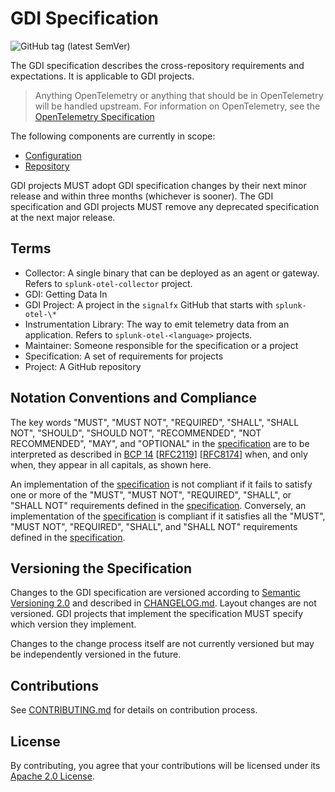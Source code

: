 # GDI Specification

![GitHub tag (latest SemVer)](https://img.shields.io/github/tag/signalfx/gdi-specification.svg)

The GDI specification describes the cross-repository requirements and
expectations. It is applicable to GDI projects.

> Anything OpenTelemetry or anything that should be in OpenTelemetry will be
> handled upstream. For information on OpenTelemetry, see the [OpenTelemetry
> Specification](https://github.com/open-telemetry/opentelemetry-specification/blob/main/specification/versioning-and-stability.md)

The following components are currently in scope:

- [Configuration](docs/configuration.md)
- [Repository](docs/repository.md)

GDI projects MUST adopt GDI specification changes by their next minor release
and within three months (whichever is sooner). The GDI specification and GDI
projects MUST remove any deprecated specification at the next major release.

## Terms

- Collector: A single binary that can be deployed as an agent or gateway.
  Refers to `splunk-otel-collector` project.
- GDI: Getting Data In
- GDI Project: A project in the `signalfx` GitHub that starts with
  `splunk-otel-\*`
- Instrumentation Library: The way to emit telemetry data from an application.
  Refers to `splunk-otel-<language>` projects.
- Maintainer: Someone responsible for the specification or a project
- Specification: A set of requirements for projects
- Project: A GitHub repository

## Notation Conventions and Compliance

The key words "MUST", "MUST NOT", "REQUIRED", "SHALL", "SHALL NOT", "SHOULD",
"SHOULD NOT", "RECOMMENDED", "NOT RECOMMENDED", "MAY", and "OPTIONAL" in the
[specification](./docs/overview.md) are to be interpreted as described
in [BCP 14](https://tools.ietf.org/html/bcp14)
[[RFC2119](https://tools.ietf.org/html/rfc2119)]
[[RFC8174](https://tools.ietf.org/html/rfc8174)] when, and only when, they
appear in all capitals, as shown here.

An implementation of the [specification](./docs/overview.md) is not
compliant if it fails to satisfy one or more of the "MUST", "MUST NOT",
"REQUIRED", "SHALL", or "SHALL NOT" requirements defined in the
[specification](./docs/overview.md). Conversely, an implementation of
the [specification](./docs/overview.md) is compliant if it satisfies
all the "MUST", "MUST NOT", "REQUIRED", "SHALL", and "SHALL NOT" requirements
defined in the [specification](./docs/overview.md).

## Versioning the Specification

Changes to the GDI specification are versioned according to [Semantic
Versioning 2.0](https://semver.org/spec/v2.0.0.html) and described in
[CHANGELOG.md](CHANGELOG.md). Layout changes are not versioned. GDI projects
that implement the specification MUST specify which version they implement.

Changes to the change process itself are not currently versioned but may be
independently versioned in the future.

## Contributions

See [CONTRIBUTING.md](CONTRIBUTING.md) for details on contribution process.

## License

By contributing, you agree that your contributions will be licensed under its
[Apache 2.0 License](LICENSE).
